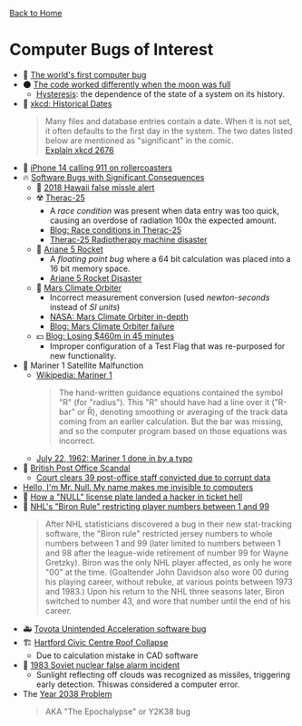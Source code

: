 [Back to Home](README.md)


# Computer Bugs of Interest

* :lady_beetle: [The world's first computer bug](https://www.globalapptesting.com/blog/the-worlds-first-computer-bug-global-app-testing)
* :new_moon: [The code worked differently when the moon was full](https://www.hanselman.com/blog/the-code-worked-differently-when-the-moon-was-full)
  * [Hysteresis](https://en.wikipedia.org/wiki/Hysteresis): the dependence of the state of a system on its history.
* :date: [xkcd: Historical Dates](https://xkcd.com/2676/)
  > Many files and database entries contain a date. When it is not set, it often defaults to the first day in the system. The two dates listed below are mentioned as "significant" in the comic.  
  > [Explain xkcd 2676](https://www.explainxkcd.com/wiki/index.php/2676:_Historical_Dates)  
* :rotating_light: [iPhone 14 calling 911 on rollercoasters](https://www.theverge.com/2022/10/9/23395222/iphone-14-calling-911-rollercoasters-apple-crash-detection)
* :fire: [Software Bugs with Significant Consequences](https://en.wikipedia.org/wiki/List_of_software_bugs)
  * :rocket: [2018 Hawaii false missle alert](https://en.wikipedia.org/wiki/2018_Hawaii_false_missile_alert)
  * :radioactive: [Therac-25](https://en.wikipedia.org/wiki/Therac-25)
    * A _race condition_ was present when data entry was too quick, causing an overdose of radiation 100x the expected amount.
    * [Blog: Race conditions in Therac-25](https://www.bugsnag.com/blog/bug-day-race-condition-therac-25)
    * [Therac-25 Radiotherapy machine disaster](https://www.youtube.com/watch?v=-7gVqBY52MY)
  * :space_invader: [Ariane 5 Rocket](https://en.wikipedia.org/wiki/Ariane_5#Notable_launches)
    * A _floating point bug_ where a 64 bit calculation was placed into a 16 bit memory space.
    * [Ariane 5 Rocket Disaster](https://www.bugsnag.com/blog/bug-day-ariane-5-disaster)
  * :space_invader: [Mars Climate Orbiter](https://en.wikipedia.org/wiki/Mars_Climate_Orbiter#Cause_of_failure)
    * Incorrect measurement conversion (used _newton-seconds_ instead of _SI units_)
    * [NASA: Mars Climate Orbiter in-depth](https://solarsystem.nasa.gov/missions/mars-climate-orbiter/in-depth/)
    * [Blog: Mars Climate Orbiter failure](https://www.bugsnag.com/blog/bug-day-mars-climate-orbiter)
  * :dollar: [Blog: Losing $460m in 45 minutes](https://www.bugsnag.com/blog/bug-day-460m-loss)
    * Improper configuration of a Test Flag that was re-purposed for new functionality.
* :space_invader: Mariner 1 Satellite Malfunction
  * [Wikipedia: Mariner 1](https://en.wikipedia.org/wiki/Mariner_1)
    > The hand-written guidance equations contained the symbol "R" (for "radius"). This "R" should have had a line over it ("R-bar" or R̄), denoting smoothing or averaging of the track data coming from an earlier calculation. But the bar was missing, and so the computer program based on those equations was incorrect.
  * [July 22, 1962: Mariner 1 done in by a typo](https://www.wired.com/2009/07/dayintech-0722/)
* :police_officer: [British Post Office Scandal](https://en.wikipedia.org/wiki/British_Post_Office_scandal)
  * [Court clears 39 post-office staff convicted due to corrupt data](https://www.theguardian.com/uk-news/2021/apr/23/court-clears-39-post-office-staff-convicted-due-to-corrupt-data)
* [Hello, I'm Mr. Null. My name makes me invisible to computers](https://www.wired.com/2015/11/null/)
* :car: [How a "NULL" license plate landed a hacker in ticket hell](https://www.wired.com/story/null-license-plate-landed-one-hacker-ticket-hell/)
* :ice_hockey: [NHL's "Biron Rule" restricting player numbers between 1 and 99](https://en.wikipedia.org/wiki/Martin_Biron#:~:text=Biron%20Rule)
  > After NHL statisticians discovered a bug in their new stat-tracking software, the "Biron rule" restricted jersey numbers to whole numbers between 1 and 99 (later limited to numbers between 1 and 98 after the league-wide retirement of number 99 for Wayne Gretzky). Biron was the only NHL player affected, as only he wore "00" at the time. (Goaltender John Davidson also wore 00 during his playing career, without rebuke, at various points between 1973 and 1983.) Upon his return to the NHL three seasons later, Biron switched to number 43, and wore that number until the end of his career.
* :ambulance: [Toyota Unintended Acceleration software bug](https://users.ece.cmu.edu/~koopman/pubs/koopman14_toyota_ua_slides.pdf)
* :building_construction: [Hartford Civic Centre Roof Collapse](https://structurescentre.com/the-hartford-civic-centre-roof-collapse/)
  * Due to calculation mistake in CAD software
* :crystal_ball: [1983 Soviet nuclear false alarm incident](https://en.wikipedia.org/wiki/1983_Soviet_nuclear_false_alarm_incident)
  * Sunlight reflecting off clouds was recognized as missiles, triggering early detection. Thiswas considered a computer error.
* The [Year 2038 Problem](https://en.wikipedia.org/wiki/Year_2038_problem)
  > AKA "The Epochalypse" or Y2K38 bug
